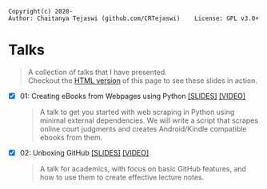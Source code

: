     Copyright(c) 2020-
    Author: Chaitanya Tejaswi (github.com/CRTejaswi)    License: GPL v3.0+

# Talks
> A collection of talks that I have presented. <br>
> Checkout the [HTML version](https://crtejaswi.github.io/Talks/) of this page to see these slides in action.

- [x] 01: Creating eBooks from Webpages using Python [[SLIDES]](01/webscraping.html) [[VIDEO]](https://drive.google.com/file/d/1KSGi2n2kVAqe0eO2dCa95Z_ULRHpwGaW/view)
  > A talk to get you started with web scraping in Python using minimal external dependencies. We will write a script that scrapes online court judgments and creates Android/Kindle compatible ebooks from them.

- [x] 02: Unboxing GitHub [[SLIDES]](02/github.html) [[VIDEO]](https://drive.google.com/file/d/17Y7cVfgMcHIUg_c_y1TEpffPyEQ6Td9M/view)
  > A talk for academics, with focus on basic GitHub features, and how to use them to create effective lecture notes.

